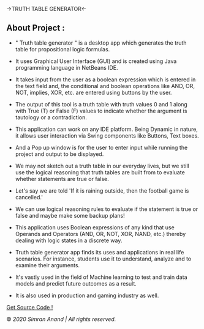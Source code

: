 ->TRUTH TABLE GENERATOR<-

## About Project :

- " Truth table generator " is a desktop app which  generates the truth table for propositional logic formulas. 

- It uses Graphical User Interface (GUI) and is created using Java programming language in NetBeans IDE. 

- It takes input from the user as a boolean expression which is entered in the text field and, the conditional and boolean operations like AND, OR, NOT, implies, XOR, etc. 
  are entered using buttons by the user. 

- The output of this tool is a truth table with truth values 0 and 1 along with True (T) or False (F) values to indicate whether the argument is  tautology or a contradiction. 

- This application can work on any IDE platform. Being Dynamic in nature, it allows user interaction via Swing components like Buttons, Text boxes. 

- And a Pop up window is for the user to enter input while running the project and output to be displayed.

- We may not sketch out a truth table in our everyday lives, but we still use the logical reasoning that truth tables are built from to evaluate 
  whether statements are true or false. 

- Let's say we are told 'If it is raining outside, then the football game is cancelled.' 

- We can use logical reasoning rules to evaluate if the statement is true or false and maybe make some backup plans! 

- This application uses Boolean expressions of any kind that use Operands and Operators (AND, OR, NOT, XOR, NAND, etc.) thereby dealing with logic states in a discrete way.

- Truth table generator app finds its uses and applications in real life scenarios. For instance, students use it to understand, analyze and to examine their arguments.

- It's vastly used in the field of Machine learning to test and train data models and predict future outcomes as a result. 

- It is also used in production and gaming industry as well.

[Get Source Code !](https://github.com/SimranAnand1/TruthTableConstructor)

© *2020 Simran Anand | All rights reserved.*
